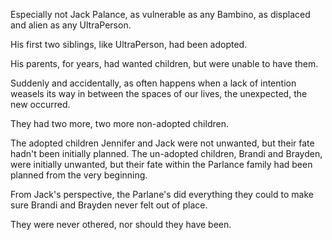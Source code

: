 Especially not Jack Palance, as vulnerable as any Bambino, as displaced and alien as any UltraPerson.

His first two siblings, like UltraPerson, had been adopted.

His parents, for years, had wanted children, but were unable to have them.

Suddenly and accidentally, as often happens when a lack of intention weasels its way in between the spaces of our lives, the unexpected, the new occurred.

They had two more, two more non-adopted children.

The adopted children Jennifer and Jack were not unwanted, but their fate hadn't been initially planned. The un-adopted children, Brandi and Brayden, were initially unwanted, but their fate within the Parlance family had been planned from the very beginning.

From Jack's perspective, the Parlane's did everything they could to make sure Brandi and Brayden never felt out of place.

They were never othered, nor should they have been.